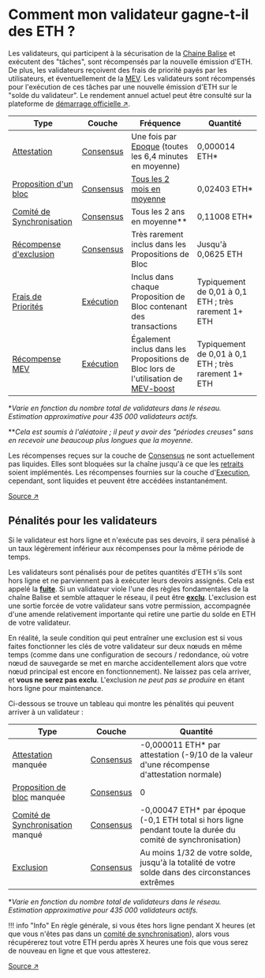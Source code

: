 # Comment mon validateur gagne-t-il des ETH ?

Les validateurs, qui participent à la sécurisation de la [Chaine Balise](/staking-glossary#beacon-chain) et exécutent des "tâches", sont récompensés par la nouvelle émission d'ETH. De plus, les validateurs reçoivent des frais de  priorité payés par les utilisateurs, et éventuellement de la [MEV](/staking-glossary#MEV). Les validateurs sont récompensés pour l'exécution de ces tâches par une nouvelle émission d'ETH sur le "solde du validateur". Le rendement annuel actuel peut être consulté sur la plateforme de [démarrage officielle ↗](https://launchpad.ethereum.org/).

| Type                                                               | Couche                                              | Fréquence                                                                                                              | Quantité                                             |
| ------------------------------------------------------------------ | --------------------------------------------------- | ---------------------------------------------------------------------------------------------------------------------- | ---------------------------------------------------- |
| [Attestation](/staking-glossary#attestation)                  | [Consensus](/staking-glossary#consensus-layer) | Une fois par [Epoque](/staking-glossary#epoch) (toutes les 6,4 minutes en moyenne)                                | 0,000014 ETH\*                                       |
| [Proposition d'un bloc](/staking-glossary#block-proposer)     | [Consensus](/staking-glossary#consensus-layer) | [Tous les 2 mois en moyenne](/french/recompenses/proposal-frequency)                                                                    | 0,02403 ETH\*                                        |
| [Comité de Synchronisation](/staking-glossary#sync-committee) | [Consensus](/staking-glossary#consensus-layer) | Tous les 2 ans en moyenne\*\*                                                                                          | 0,11008 ETH\*                                        |
| [Récompense d'exclusion](/staking-glossary#slasher-node)      | [Consensus](/staking-glossary#consensus-layer) | Très rarement inclus dans les Propositions de Bloc                                                                     | Jusqu'à 0,0625 ETH                                   |
| [Frais de Priorités](/staking-glossary#priority-fees)         | [Exécution](/staking-glossary#execution-layer) | Inclus dans chaque Proposition de Bloc contenant des transactions                                                      | Typiquement de 0,01 à 0,1 ETH ; très rarement 1+ ETH |
| [Récompense MEV](/staking-glossary#mev)                       | [Exécution](/staking-glossary#execution-layer) | Également inclus dans les Propositions de Bloc lors de l'utilisation de [MEV-boost](/validator-clients/mev-boost) | Typiquement de 0,01 à 0,1 ETH ; très rarement 1+ ETH |

\*_Varie en fonction du nombre total de validateurs dans le réseau. Estimation approximative pour 435 000 validateurs actifs._

\*\*_Cela est soumis à l'aléatoire ; il peut y avoir des "périodes creuses" sans en recevoir une beaucoup plus longues que la moyenne._

Les récompenses reçues sur la couche de [Consensus](/staking-glossary#consensus-layer) ne sont actuellement pas liquides. Elles sont bloquées sur la chaîne jusqu'à ce que les [retraits](/faq#can-i-withdraw-my-eth-at-any-time) soient implémentés. Les récompenses fournies sur la couche d'[Execution](/staking-glossary#execution-layer), cependant, sont liquides et peuvent être accédées instantanément.

[Source ↗](https://docs.rocketpool.net/guides/node/responsibilities.html#how-ethereum-staking-works)

## Pénalités pour les validateurs

Si le validateur est hors ligne et n'exécute pas ses devoirs, il sera pénalisé à un taux légèrement inférieur aux récompenses pour la même période de temps.

Les validateurs sont pénalisés pour de petites quantités d'ETH s'ils sont hors ligne et ne parviennent pas à exécuter leurs devoirs assignés. Cela est appelé la [**fuite**](/staking-glossary#inactivity-leak). Si un validateur viole l'une des règles fondamentales de la chaîne Balise et semble attaquer le réseau, il peut être [**exclu**](/staking-glossary#slashable-offenses). L'exclusion est une sortie forcée de votre validateur sans votre permission, accompagnée d'une amende relativement importante qui retire une partie du solde en ETH de votre validateur.

En réalité, la seule condition qui peut entraîner une exclusion est si vous faites fonctionner les clés de votre validateur sur deux nœuds en même temps (comme dans une configuration de secours / redondance, où votre nœud de sauvegarde se met en marche accidentellement alors que votre nœud principal est encore en fonctionnement). Ne laissez pas cela arriver, et **vous ne serez pas exclu**. L'exclusion _ne peut pas se produire_ en étant hors ligne pour maintenance.

Ci-dessous se trouve un tableau qui montre les pénalités qui peuvent arriver à un validateur :

| Type                                                                      | Couche                                              | Quantité                                                                                                     |
| ------------------------------------------------------------------------- | --------------------------------------------------- | ------------------------------------------------------------------------------------------------------------ |
| [Attestation](/staking-glossary#attestation) manquée                 | [Consensus](/staking-glossary#consensus-layer) | -0,000011 ETH\* par attestation (-9/10 de la valeur d'une récompense d'attestation normale)                  |
| [Proposition de bloc](/staking-glossary#block-proposer) manquée      | [Consensus](/staking-glossary#consensus-layer) | 0                                                                                                            |
| [Comité de Synchronisation](/staking-glossary#sync-committee) manqué | [Consensus](/staking-glossary#consensus-layer) | -0,00047 ETH\* par époque (-0,1 ETH total si hors ligne pendant toute la durée du comité de synchronisation) |
| [Exclusion](/staking-glossary#slashable-offenses)                    | [Consensus](/staking-glossary#consensus-layer) | Au moins 1/32 de votre solde, jusqu'à la totalité de votre solde dans des circonstances extrêmes             |

\*_Varie en fonction du nombre total de validateurs dans le réseau. Estimation approximative pour 435 000 validateurs actifs._

!!! info "Info"
    En règle générale, si vous êtes hors ligne pendant X heures (et que vous n'êtes pas dans un [comité de synchronisation](/staking-glossary#sync-committee)), alors vous récupérerez tout votre ETH perdu après X heures une fois que vous serez de nouveau en ligne et que vous attesterez.

[Source ↗](https://docs.rocketpool.net/guides/node/responsibilities.html#penalties)
